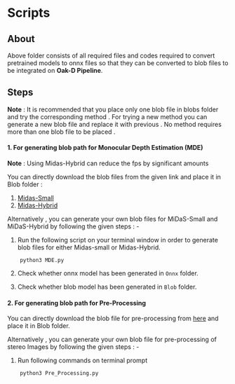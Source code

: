 # Scripts


## About

Above folder consists of all required files and codes required to convert pretrained models to onnx files so that they can be converted to blob files to be integrated on **Oak-D Pipeline**.

## Steps


**Note** : It is recommended that you place only one blob file in blobs folder and try the corresponding method . For trying a new method you can generate a new blob file and replace it with previous . No method requires more than one blob file to be placed .

#### 1. For generating blob path for Monocular Depth Estimation (MDE) 



**Note** : Using Midas-Hybrid can reduce the fps by significant amounts 

 You can directly download the blob files from the given link and place it in Blob folder  :

1. [Midas-Small](https://drive.google.com/file/d/1b-TD8QRocneNIceggphgY-qqx-quQpQs/view?usp=share_link)
2. [Midas-Hybrid](https://drive.google.com/file/d/12Y1ON640Ub1PhYEKWJ3HTVKBFAf9Exki/view?usp=share_link)

Alternatively , you can generate your own blob files for MiDaS-Small and MiDaS-Hybrid by following the given steps : -

1. Run the following script on your terminal window in order to generate blob files for either Midas-small or Midas-Hybrid.

```
    python3 MDE.py
```

2. Check whether onnx model has been generated in `Onnx` folder.

3. Check whether blob model has been generated in `Blob` folder.




#### 2. For generating blob path for Pre-Processing


You can directly download the blob file for pre-processing from [here](https://drive.google.com/file/d/1CTB0ICW1h2Z7RxcEv2zGRP0dTZBa_sFX/view?usp=share_link) and place it in Blob folder.

Alternatively , you can generate your own blob file for pre-processing of stereo Images by following the given steps : -

1. Run following commands on terminal prompt
```
    python3 Pre_Processing.py
```
